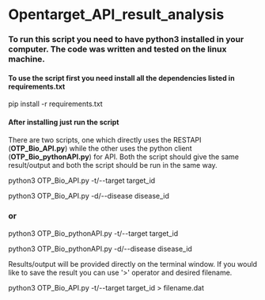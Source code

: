 # Opentarget_API_result_analysis

### To run this script you need to have **python3** installed in your computer. The code was written and tested on the linux machine.
#### To use the script first you need install all the dependencies listed in requirements.txt 
pip install -r requirements.txt 
#### After installing just run the script
There are two scripts, one which directly uses the RESTAPI (**OTP_Bio_API.py**) while the other uses the python client (**OTP_Bio_pythonAPI.py**) for API. 
Both the script should give the same result/output and both the script should be run in the same way.

python3 OTP_Bio_API.py -t/--target target_id

python3 OTP_Bio_API.py -d/--disease disease_id
### or
python3 OTP_Bio_pythonAPI.py -t/--target target_id

python3 OTP_Bio_pythonAPI.py -d/--disease disease_id

Results/output will be provided directly on the terminal window. If you would like to save the result you can use '>' operator and desired filename.

python3 OTP_Bio_API.py -t/--target target_id > filename.dat
